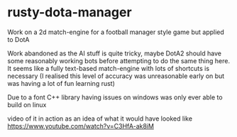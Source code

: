 # rusty-dota-manager
Work on a 2d match-engine for a football manager style game but applied to DotA

Work abandoned as the AI stuff is quite tricky, maybe DotA2 should have some reasonably working bots before attempting to do the same thing here.
It seems like a fully text-based match-engine with lots of shortcuts is necessary
(I realised this level of accuracy was unreasonable early on but was having a lot of fun learning rust)

Due to a font C++ library having issues on windows was only ever able to build on linux

video of it in action as an idea of what it would have looked like
https://www.youtube.com/watch?v=C3HfA-ak8iM
